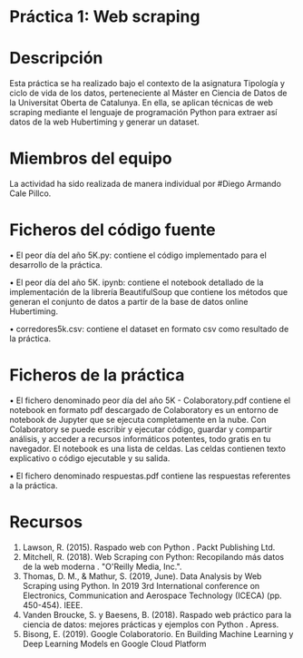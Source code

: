 # Práctica 1: Web scraping

# Descripción

Esta práctica se ha realizado bajo el contexto de la asignatura Tipología y ciclo de vida de los datos, perteneciente al Máster en Ciencia de Datos de la Universitat Oberta de Catalunya. En ella, se aplican técnicas de web scraping mediante el lenguaje de programación Python para extraer así datos de la web Hubertiming y generar un dataset.

# Miembros del equipo

La actividad ha sido realizada de manera individual por #Diego Armando Cale Pillco.

# Ficheros del código fuente

•	El peor día del año 5K.py: contiene el código implementado para el desarrollo de la práctica.

•	El peor día del año 5K. ipynb: contiene el notebook detallado de la implementación de la librería BeautifulSoup que contiene los métodos que generan el conjunto de datos a partir de la base de datos online Hubertiming.

•	corredores5k.csv: contiene el dataset en formato csv como resultado de la práctica.
# Ficheros de la práctica
•	El fichero denominado peor día del año 5K - Colaboratory.pdf  contiene el notebook en formato pdf descargado de Colaboratory es un entorno de notebook de Jupyter que se ejecuta completamente en la nube. Con Colaboratory se puede escribir y ejecutar código, guardar y compartir análisis, y acceder a recursos informáticos potentes, todo gratis en tu navegador. El notebook es una lista de celdas. Las celdas contienen texto explicativo o código ejecutable y su salida.

•	El fichero denominado  respuestas.pdf contiene las respuestas referentes a la práctica.
# Recursos

1.	Lawson, R. (2015). Raspado web con Python . Packt Publishing Ltd. 
2.	Mitchell, R. (2018). Web Scraping con Python: Recopilando más datos de la web moderna . "O'Reilly Media, Inc.".
3.	Thomas, D. M., & Mathur, S. (2019, June). Data Analysis by Web Scraping using Python. In 2019 3rd International conference on Electronics, Communication and Aerospace Technology (ICECA) (pp. 450-454). IEEE.
4.	Vanden Broucke, S. y Baesens, B. (2018). Raspado web práctico para la ciencia de datos: mejores prácticas y ejemplos con Python . Apress.
5.	Bisong, E. (2019). Google Colaboratorio. En Building Machine Learning y Deep Learning Models en Google Cloud Platform
